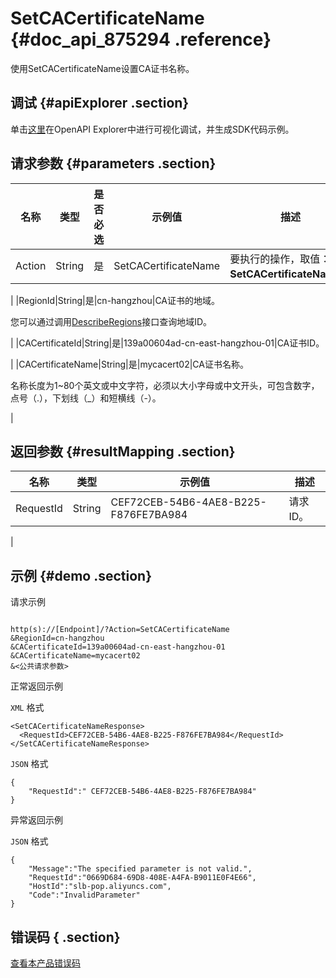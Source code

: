 # SetCACertificateName {#doc_api_875294 .reference}

使用SetCACertificateName设置CA证书名称。

## 调试 {#apiExplorer .section}

单击[这里](https://api.aliyun.com/#product=Slb&api=SetCACertificateName)在OpenAPI Explorer中进行可视化调试，并生成SDK代码示例。

## 请求参数 {#parameters .section}

|名称|类型|是否必选|示例值|描述|
|--|--|----|---|--|
|Action|String|是|SetCACertificateName|要执行的操作，取值：**SetCACertificateName**。

 |
|RegionId|String|是|cn-hangzhou|CA证书的地域。

 您可以通过调用[DescribeRegions](~~27584~~)接口查询地域ID。

 |
|CACertificateId|String|是|139a00604ad-cn-east-hangzhou-01|CA证书ID。

 |
|CACertificateName|String|是|mycacert02|CA证书名称。

 名称长度为1~80个英文或中文字符，必须以大小字母或中文开头，可包含数字，点号（.），下划线（\_）和短横线（-）。

 |

## 返回参数 {#resultMapping .section}

|名称|类型|示例值|描述|
|--|--|---|--|
|RequestId|String|CEF72CEB-54B6-4AE8-B225-F876FE7BA984|请求ID。

 |

## 示例 {#demo .section}

请求示例

``` {#request_demo}

http(s)://[Endpoint]/?Action=SetCACertificateName
&RegionId=cn-hangzhou
&CACertificateId=139a00604ad-cn-east-hangzhou-01
&CACertificateName=mycacert02
&<公共请求参数>

```

正常返回示例

`XML` 格式

``` {#xml_return_success_demo}
<SetCACertificateNameResponse>
  <RequestId>CEF72CEB-54B6-4AE8-B225-F876FE7BA984</RequestId>
</SetCACertificateNameResponse>

```

`JSON` 格式

``` {#json_return_success_demo}
{
	"RequestId":" CEF72CEB-54B6-4AE8-B225-F876FE7BA984"
}
```

异常返回示例

`JSON` 格式

``` {#json_return_failed_demo}
{
	"Message":"The specified parameter is not valid.",
	"RequestId":"0669D684-69D8-408E-A4FA-B9011E0F4E66",
	"HostId":"slb-pop.aliyuncs.com",
	"Code":"InvalidParameter"
}
```

## 错误码 { .section}

[查看本产品错误码](https://error-center.aliyun.com/status/product/Slb)

